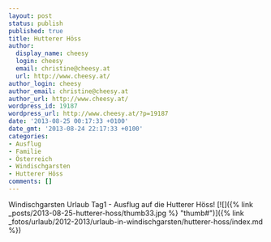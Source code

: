 ```yaml
---
layout: post
status: publish
published: true
title: Hutterer Höss
author:
  display_name: cheesy
  login: cheesy
  email: christine@cheesy.at
  url: http://www.cheesy.at/
author_login: cheesy
author_email: christine@cheesy.at
author_url: http://www.cheesy.at/
wordpress_id: 19187
wordpress_url: http://www.cheesy.at/?p=19187
date: '2013-08-25 00:17:33 +0100'
date_gmt: '2013-08-24 22:17:33 +0100'
categories:
- Ausflug
- Familie
- Österreich
- Windischgarsten
- Hutterer Höss
comments: []
---
```

Windischgarsten Urlaub Tag1 - Ausflug auf die Hutterer Höss!
[![]({% link _posts/2013-08-25-hutterer-hoss/thumb33.jpg %} "thumb#")]({% link _fotos/urlaub/2012-2013/urlaub-in-windischgarsten/hutterer-hoss/index.md %})

